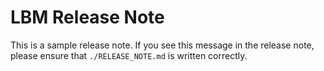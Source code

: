 # LBM Release Note

This is a sample release note. If you see this message in the release note, please ensure that `./RELEASE_NOTE.md` is written correctly.
